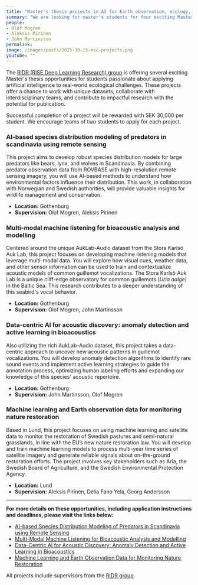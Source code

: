```yaml
---
title: "Master's thesis projects in AI for Earth observation, ecology, and bioacoustics"
summary: "We are looking for master's students for four exciting Master's thesis projects focusing on species distribution modeling with Earth observation and ML-based bioacoustic analysis. Join the RIDR group and contribute to cutting-edge research in collaboration with academic and wildlife management partners."
people:
- Olof Mogren
- Aleksis Pirinen
- John Martinsson
permalink:
image: /images/posts/2025-10-15-msc-projects.png
youtube: ""
---
```


The [RIDR (RISE Deep Learning Research) group](https://ridr.se) is offering several exciting Master's thesis opportunities for students passionate about applying artificial intelligence to real-world ecological challenges. These projects offer a chance to work with unique datasets, collaborate with interdisciplinary teams, and contribute to impactful research with the potential for publication.

Successful completion of a project will be rewarded with SEK 30,000 per student. We encourage teams of two students to apply for each project.

### AI-based species distribution modeling of predators in scandinavia using remote sensing

This project aims to develop robust species distribution models for large predators like bears, lynx, and wolves in Scandinavia. By combining predator observation data from ROVBASE with high-resolution remote sensing imagery, you will use AI-based methods to understand how environmental factors influence their distribution. This work, in collaboration with Norwegian and Swedish authorities, will provide valuable insights for wildlife management and conservation.

* **Location:** Gothenburg
* **Supervision:** Olof Mogren, Aleksis Pirinen

### Multi-modal machine listening for bioacoustic analysis and modelling

Centered around the unique AukLab-Audio dataset from the Stora Karlsö Auk Lab, this project focuses on developing machine listening models that leverage multi-modal data. You will explore how visual cues, weather data, and other sensor information can be used to train and contextualize acoustic models of common guillemot vocalizations. The Stora Karlsö Auk Lab is a unique cliff-edge observatory for common guillemots (*Uria aalge*) in the Baltic Sea. This research contributes to a deeper understanding of this seabird's vocal behavior.

* **Location:** Gothenburg
* **Supervision:** Olof Mogren, John Martinsson

### Data-centric AI for acoustic discovery: anomaly detection and active learning in bioacoustics

Also utilizing the rich AukLab-Audio dataset, this project takes a data-centric approach to uncover new acoustic patterns in guillemot vocalizations. You will develop anomaly detection algorithms to identify rare sound events and implement active learning strategies to guide the annotation process, optimizing human labeling efforts and expanding our knowledge of this species' acoustic repertoire.

* **Location:** Gothenburg
* **Supervision:** John Martinsson, Olof Mogren

### Machine learning and Earth observation data for monitoring nature restoration

Based in Lund, this project focuses on using machine learning and satellite data to monitor the restoration of Swedish pastures and semi-natural grasslands, in line with the EU’s new nature restoration law. You will develop and train machine learning models to process multi-year time series of satellite imagery and generate reliable signals about on-the-ground restoration efforts. The project involves key stakeholders such as Arla, the Swedish Board of Agriculture, and the Swedish Environmental Protection Agency.

* **Location:** Lund
* **Supervision:** Aleksis Pirinen, Delia Fano Yela, Georg Andersson


---

**For more details on these opportunities, including application instructions and deadlines, please visit the links below:**

* [AI-based Species Distribution Modeling of Predators in Scandinavia using Remote Sensing](https://www.ri.se/sv/om-rise/jobba-hos-oss/lediga-jobb/masters-thesis-ai-based-species-distribution-modeling-using)
* [Multi-Modal Machine Listening for Bioacoustic Analysis and Modelling](https://www.ri.se/sv/om-rise/jobba-hos-oss/lediga-jobb/masters-thesis-multi-modal-machine-listening-for-bioacoustic)
* [Data-Centric AI for Acoustic Discovery: Anomaly Detection and Active Learning in Bioacoustics](https://www.ri.se/sv/om-rise/jobba-hos-oss/lediga-jobb/masters-thesis-ai-based-anomaly-detection-and-active-learning-in)
* [Machine Learning and Earth Observation Data for Monitoring Nature Restoration](https://www.ri.se/sv/om-rise/jobba-hos-oss/lediga-jobb)

All projects include supervisors from the [RIDR group](https://ridr.se).
